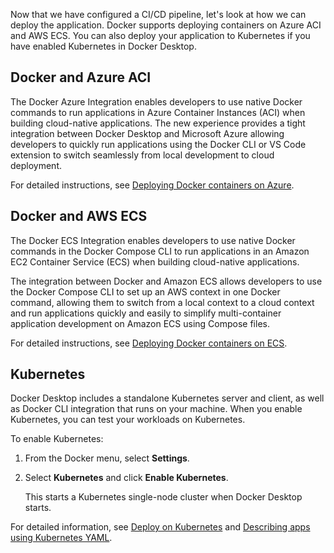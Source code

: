 Now that we have configured a CI/CD pipeline, let's look at how we can deploy the application. Docker supports deploying containers on Azure ACI and AWS ECS. You can also deploy your application to Kubernetes if you have enabled Kubernetes in Docker Desktop.

## Docker and Azure ACI

The Docker Azure Integration enables developers to use native Docker commands to run applications in Azure Container Instances (ACI) when building cloud-native applications. The new experience provides a tight integration between Docker Desktop and Microsoft Azure allowing developers to quickly run applications using the Docker CLI or VS Code extension to switch seamlessly from local development to cloud deployment.

For detailed instructions, see [Deploying Docker containers on Azure](cloud/aci-integration/).

## Docker and AWS ECS

The Docker ECS Integration enables developers to use native Docker commands in the Docker Compose CLI to run applications in an Amazon EC2 Container Service (ECS) when building cloud-native applications.

The integration between Docker and Amazon ECS allows developers to use the Docker Compose CLI to set up an AWS context in one Docker command, allowing them to switch from a local context to a cloud context and run applications quickly and easily to simplify multi-container application development on Amazon ECS using Compose files.

For detailed instructions, see [Deploying Docker containers on ECS](cloud/ecs-integration/).

## Kubernetes

Docker Desktop includes a standalone Kubernetes server and client, as well as Docker CLI integration that runs on your machine. When you enable Kubernetes, you can test your workloads on Kubernetes.

To enable Kubernetes:

1. From the Docker menu, select **Settings**.
2. Select **Kubernetes** and click **Enable Kubernetes**.

    This starts a Kubernetes single-node cluster when Docker Desktop starts.

For detailed information, see [Deploy on Kubernetes](desktop/kubernetes/) and [Describing apps using Kubernetes YAML](guides/deployment-orchestration/kube-deploy/#describing-apps-using-kubernetes-yaml).
